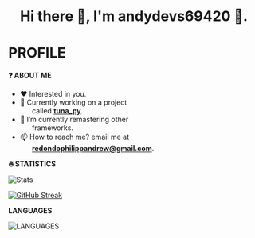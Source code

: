 <div align="center">
    <h1>Hi there 👋, I'm andydevs69420 👦.</h1>
</div>

# PROFILE

**❓ ABOUT ME** <br>

- ❤️ Interested in you.
- 💪 Currently working on a project 
    <br>&nbsp;&nbsp;&nbsp;&nbsp;&nbsp;&nbsp;called **<a href="http://github.com/andydevs69420/tuna_py">tuna_py</a>**.
- 🌱 I’m currently remastering other 
    <br>&nbsp;&nbsp;&nbsp;&nbsp;&nbsp;&nbsp;frameworks.
- 📫 How to reach me? email me at 
  <br>&nbsp;&nbsp;&nbsp;&nbsp;&nbsp;&nbsp;**redondophilippandrew@gmail.com**.

**🔥 STATISTICS** <br>

![Stats](https://github-readme-stats.vercel.app/api?username=andydevs69420&show_icons=true&theme=merko)

[![GitHub Streak](https://github-readme-streak-stats.herokuapp.com?user=andydevs69420&theme=merko&date_format=M%20j%5B%2C%20Y%5D)](https://git.io/streak-stats)
 
 **LANGUAGES** <br>
 
![LANGUAGES](https://github-readme-stats.vercel.app/api/top-langs/?username=andydevs69420&theme=synthwave)
